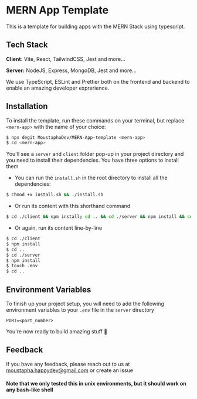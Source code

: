 
# MERN App Template

This is a template for building apps with the MERN Stack using typescript. 



## Tech Stack

**Client:** Vite, React, TailwindCSS, Jest and more...

**Server:** NodeJS, Express, MongoDB, Jest and more...

We use TypeScript, ESLint and Prettier both on the frontend and backend to enable an amazing developer exprerience.
## Installation

To install the template, run these commands on your terminal, but replace ```<mern-app>``` with the name of your choice:


```bash
$ npx degit MoustaphaDev/MERN-App-template <mern-app>
$ cd <mern-app>
```

You'll see a `server` and `client` folder pop-up in your project directory and you need to install their dependencies. You have three options to install them

- You can run the `install.sh` in the root directory to install all the dependencies:
```bash
$ chmod +x install.sh && ./install.sh

```

- Or run its content with this shorthand command

```bash
$ cd ./client && npm install; cd .. && cd ./server && npm install && cd ..
```

- Or again, run its content line-by-line

```bash
$ cd ./client
$ npm install
$ cd ..
$ cd ./server
$ npm install
$ touch .env
$ cd ..
```
## Environment Variables

To finish up your project setup, you will need to add the following environment variables to your `.env` file in the `server` directory

`PORT=<port_number>`

You're now ready to build amazing stuff 🚀


## Feedback

If you have any feedback, please reach out to us at moustapha.happydev@gmail.com or create an issue


#### Note that we only tested this in unix environments, but it should work on any bash-like shell